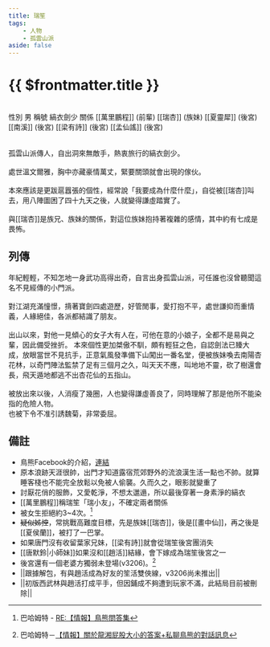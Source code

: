 ```yaml
---
title: 瑞笙
tags:
    - 人物
    - 孤雲山派
aside: false
---
```


# {{ $frontmatter.title }}

<ChTabs position="bottom">
	<ChTab title="初識">
		<ChMeet 
			src='/images/characters/special999/normal.png' 
            nameTitle='縞衣劍少'
			nameMain='瑞笙'
			desc='初出茅廬，近來名聲漸響的年輕劍客。<br>英俊瀟灑，磊落君子，處世溫文爾雅，胸中亦藏豪情萬丈，仗劍行俠，快意恩仇，緊要關頭就會出現的傢伙。'
			:animation=true
		/>
	</ChTab>
</ChTabs>
<br>

<InfoList>
	<Info title='角色資料' :open=true>
		<table>
			<ChTr>
				<ChTd isTitle=true>
					性別
				</ChTd>
				<ChTd>
					男
				</ChTd>
			</ChTr>
			<ChTr>
				<ChTd isTitle=true>
					稱號
				</ChTd>
				<ChTd>
					縞衣劍少
				</ChTd>
			</ChTr>
			<ChTr>
				<ChTd isTitle=true position='center'>
					關係
				</ChTd>
			</ChTr>
			<ChTr>
				<ChTd position='center'>
					[[萬里鵬程]] (前輩)
				</ChTd>
			</ChTr>
			<ChTr>
				<ChTd position='center'>
					[[瑞杏]] (族妹)
				</ChTd>
			</ChTr>
			<ChTr>
				<ChTd position='center'>
					[[夏靈犀]] (後宮)
				</ChTd>
			</ChTr>
			<ChTr>
				<ChTd position='center'>
					[[南溪]] (後宮)
				</ChTd>
			</ChTr>
			<ChTr>
				<ChTd position='center'>
					[[梁有詩]] (後宮)
				</ChTd>
			</ChTr>
			<ChTr>
				<ChTd position='center'>
					[[孟仙謠]] (後宮)
				</ChTd>
			</ChTr>
		</table>
	</Info>
</InfoList>

孤雲山派傳人，自出洞來無敵手，熱衷旅行的縞衣劍少。
<br><br>
處世溫文爾雅，胸中亦藏豪情萬丈，緊要關頭就會出現的傢伙。
<br><br>
本來應該是更跋扈囂張的個性，經常說「我要成為什麼什麼」，自從被[[瑞杏]]叫去，用八陣圖困了四十九天之後，人就變得謙虛踏實了。
<br><br>
與[[瑞杏]]是族兄、族妹的關係，對這位族妹抱持著複雜的感情，其中約有七成是畏怖。
<br clear="all">

## 列傳

<Tabs>
  <Tab title="列傳一">
	年紀輕輕，不知怎地一身武功高得出奇，自言出身孤雲山派，可任誰也沒曾聽聞這名不見經傳的小門派。<br><br>
	對江湖充滿憧憬，揹著寶劍四處遊歷，好管閒事，愛打抱不平，處世謙抑而重情義，人緣絕佳，各派都結識了朋友。<br><br>
	出山以來，對他一見傾心的女子大有人在，可他在意的小娘子，全都不是易與之輩，因此備受挫折。
  </Tab>
  <Tab title="列傳二">
	本來個性更加桀傲不馴，頗有輕狂之色，自認劍法已臻大成，放眼當世不見抗手，正意氣風發準備下山闖出一番名堂，便被族妹喚去南陽杏花林，以奇門陣法監禁了足有三個月之久，叫天天不應，叫地地不靈，砍了樹還會長，飛天遁地都逃不出杏花仙的五指山。<br><br>
	被放出來以後，人消瘦了幾圈，人也變得謙虛善良了，同時理解了那是他所不能染指的危險人物。<br>
	也被下令不准引誘魏菊，非常委屈。
  </Tab>
</Tabs>

## 備註

- 鳥熊Facebook的介紹，[連結](https://www.facebook.com/photo/?fbid=340029291883786&set=pcb.340029328550449)
- 原本浪跡天涯很帥，出門才知道露宿荒郊野外的流浪漢生活一點也不帥。就算睡客棧也不能完全放鬆以免被人偷襲。久而久之，眼影就變重了
- 討厭花俏的服飾，又愛乾淨，不想太邋遢，所以最後穿著一身素淨的縞衣
- [[萬里鵬程]]稱瑞笙「瑞小友」，不確定兩者關係
- 被女生拒絕約3~4次。[^2]
- ~~疑似姊控~~，常挑戰高難度目標，先是族妹[[瑞杏]]，後是[[畫中仙]]，再之後是[[夏侯蘭]]，被打了一巴掌。
- 如果唐門沒有收留葉家兄妹，[[梁有詩]]就會從瑞笙後宮團消失
- [[唐默鈴|小師妹]]如果沒和[[趙活]]結緣，會下嫁成為瑞笙後宮之一
- 後宮還有一個老婆方獨弱未登場(v3206)。[^1]
- <MarkdownWrapper>||跟據解包，有與趙活成為好友的笙活雙俠線，v3206尚未推出||</MarkdownWrapper>
- <MarkdownWrapper>||初版西武林與趙活打成平手，但因鋪成不夠遭到玩家不滿，此結局目前被刪除||</MarkdownWrapper>

[^1]: 巴哈姆特－[【情報】關於龍湘屁股大小的答案+私聊鳥熊的對話訊息](https://forum.gamer.com.tw/C.php?bsn=73317&snA=2973&tnum=8)
[^2]: 巴哈姆特 - [RE:【情報】鳥熊問答集](https://forum.gamer.com.tw/Co.php?bsn=73317&sn=12029)